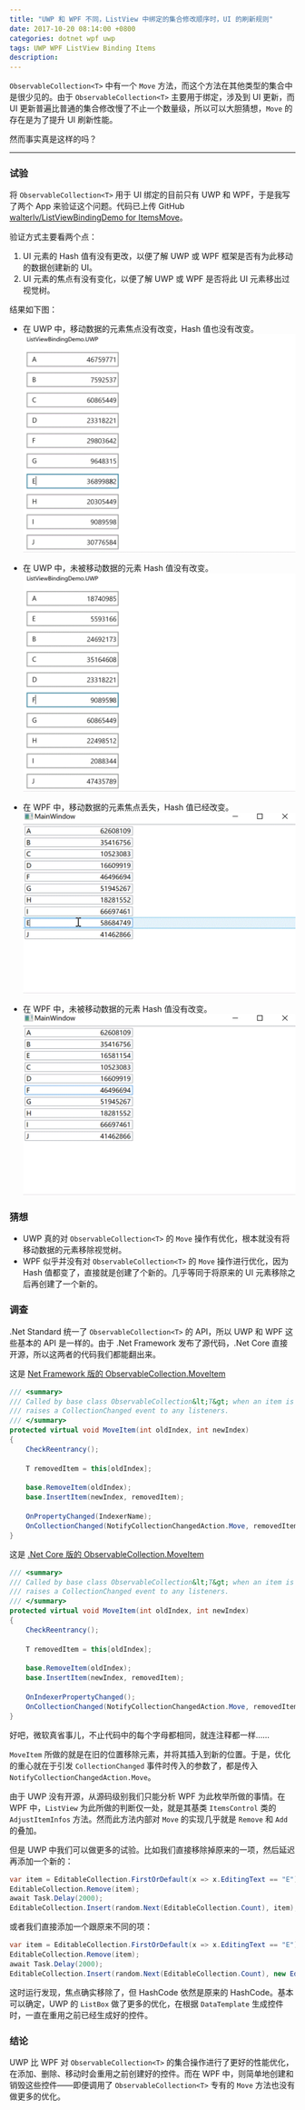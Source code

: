 ```yaml
---
title: "UWP 和 WPF 不同，ListView 中绑定的集合修改顺序时，UI 的刷新规则"
date: 2017-10-20 08:14:00 +0800
categories: dotnet wpf uwp
tags: UWP WPF ListView Binding Items
description: 
---
```


`ObservableCollection<T>` 中有一个 `Move` 方法，而这个方法在其他类型的集合中是很少见的。由于 `ObservableCollection<T>` 主要用于绑定，涉及到 UI 更新，而 UI 更新普遍比普通的集合修改慢了不止一个数量级，所以可以大胆猜想，`Move` 的存在是为了提升 UI 刷新性能。

然而事实真是这样的吗？

---

### 试验

将 `ObservableCollection<T>` 用于 UI 绑定的目前只有 UWP 和 WPF，于是我写了两个 App 来验证这个问题。代码已上传 GitHub [walterlv/ListViewBindingDemo for ItemsMove](https://github.com/walterlv/ListViewBindingDemo-for-ItemsMove)。

验证方式主要看两个点：
1. UI 元素的 Hash 值有没有更改，以便了解 UWP 或 WPF 框架是否有为此移动的数据创建新的 UI。
1. UI 元素的焦点有没有变化，以便了解 UWP 或 WPF 是否将此 UI 元素移出过视觉树。

结果如下图：

- 在 UWP 中，移动数据的元素焦点没有改变，Hash 值也没有改变。  
![UWP 中看被移动的元素](/static/posts/2017-10-20-uwp-items-move-1.gif)

- 在 UWP 中，未被移动数据的元素 Hash 值没有改变。  
![UWP 中看未被移动的元素](/static/posts/2017-10-20-uwp-items-move-2.gif)

- 在 WPF 中，移动数据的元素焦点丢失，Hash 值已经改变。  
![WPF 中看被移动的元素](/static/posts/2017-10-20-wpf-items-move-1.gif)

- 在 WPF 中，未被移动数据的元素 Hash 值没有改变。  
![WPF 中看未被移动的元素](/static/posts/2017-10-20-wpf-items-move-2.gif)

### 猜想

- UWP 真的对 `ObservableCollection<T>` 的 `Move` 操作有优化，根本就没有将移动数据的元素移除视觉树。
- WPF 似乎并没有对 `ObservableCollection<T>` 的 `Move` 操作进行优化，因为 Hash 值都变了，直接就是创建了个新的。几乎等同于将原来的 UI 元素移除之后再创建了一个新的。

### 调查

.Net Standard 统一了 `ObservableCollection<T>` 的 API，所以 UWP 和 WPF 这些基本的 API 是一样的。由于 .Net Framework 发布了源代码，.Net Core 直接开源，所以这两者的代码我们都能翻出来。

这是 [Net Framework 版的 ObservableCollection<T>.MoveItem](http://referencesource.microsoft.com/#System/compmod/system/collections/objectmodel/observablecollection.cs,270a83d222656b02)

```csharp
/// <summary>
/// Called by base class ObservableCollection&lt;T&gt; when an item is to be moved within the list;
/// raises a CollectionChanged event to any listeners.
/// </summary>
protected virtual void MoveItem(int oldIndex, int newIndex)
{
    CheckReentrancy();

    T removedItem = this[oldIndex];

    base.RemoveItem(oldIndex);
    base.InsertItem(newIndex, removedItem);

    OnPropertyChanged(IndexerName);
    OnCollectionChanged(NotifyCollectionChangedAction.Move, removedItem, newIndex, oldIndex);
}
```

这是 [.Net Core 版的 ObservableCollection<T>.MoveItem](https://github.com/dotnet/corefx/blob/master/src/System.ObjectModel/src/System/Collections/ObjectModel/ObservableCollection.cs)

```csharp
/// <summary>
/// Called by base class ObservableCollection&lt;T&gt; when an item is to be moved within the list;
/// raises a CollectionChanged event to any listeners.
/// </summary>
protected virtual void MoveItem(int oldIndex, int newIndex)
{
    CheckReentrancy();

    T removedItem = this[oldIndex];

    base.RemoveItem(oldIndex);
    base.InsertItem(newIndex, removedItem);

    OnIndexerPropertyChanged();
    OnCollectionChanged(NotifyCollectionChangedAction.Move, removedItem, newIndex, oldIndex);
}
```

好吧，微软真省事儿，不止代码中的每个字母都相同，就连注释都一样……

`MoveItem` 所做的就是在旧的位置移除元素，并将其插入到新的位置。于是，优化的重心就在于引发 `CollectionChanged` 事件时传入的参数了，都是传入 `NotifyCollectionChangedAction.Move`。

由于 UWP 没有开源，从源码级别我们只能分析 WPF 为此枚举所做的事情。在 WPF 中，`ListView` 为此所做的判断仅一处，就是其基类 `ItemsControl` 类的 `AdjustItemInfos` 方法。然而此方法内部对 `Move` 的实现几乎就是 `Remove` 和 `Add` 的叠加。

但是 UWP 中我们可以做更多的试验。比如我们直接移除掉原来的一项，然后延迟再添加一个新的：

```csharp
var item = EditableCollection.FirstOrDefault(x => x.EditingText == "E");
EditableCollection.Remove(item);
await Task.Delay(2000);
EditableCollection.Insert(random.Next(EditableCollection.Count), item);
```

或者我们直接添加一个跟原来不同的项：

```csharp
var item = EditableCollection.FirstOrDefault(x => x.EditingText == "E");
EditableCollection.Remove(item);
await Task.Delay(2000);
EditableCollection.Insert(random.Next(EditableCollection.Count), new EditableModel("X"));
```

这时运行发现，焦点确实移除了，但 HashCode 依然是原来的 HashCode。基本可以确定，UWP 的 `ListBox` 做了更多的优化，在根据 `DataTemplate` 生成控件时，一直在重用之前已经生成好的控件。

### 结论

UWP 比 WPF 对 `ObservableCollection<T>` 的集合操作进行了更好的性能优化，在添加、删除、移动时会重用之前创建好的控件。而在 WPF 中，则简单地创建和销毁这些控件——即便调用了 `ObservableCollection<T>` 专有的 `Move` 方法也没有做更多的优化。
